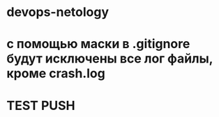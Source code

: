 # devops-netology
# с помощью маски в .gitignore будут исключены все лог файлы, кроме crash.log
# TEST PUSH

